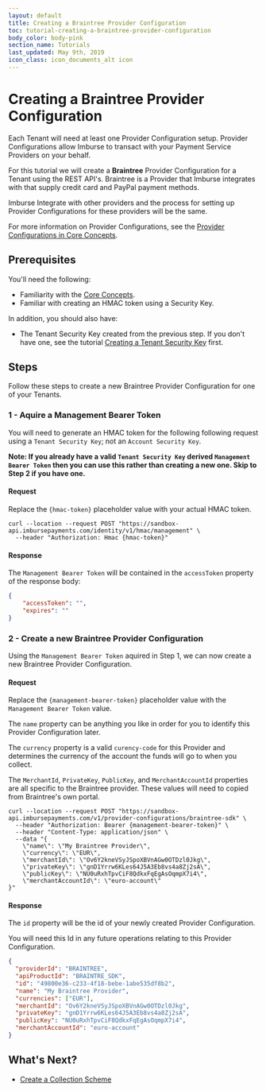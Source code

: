 ```yaml
---
layout: default
title: Creating a Braintree Provider Configuration
toc: tutorial-creating-a-braintree-provider-configuration
body_color: body-pink
section_name: Tutorials
last_updated: May 9th, 2019
icon_class: icon_documents_alt icon
---
```

# Creating a Braintree Provider Configuration
Each Tenant will need at least one Provider Configuration setup. Provider Configurations allow Imburse to transact with your Payment Service Providers on your behalf.

For this tutorial we will create a **Braintree** Provider Configuration for a Tenant using the REST API's. Braintree is a Provider that Imburse integrates with that supply credit card and PayPal payment methods.

Imburse Integrate with other providers and the process for setting up Provider Configurations for these providers will be the same.

For more information on Provider Configurations, see the [Provider Configurations in Core Concepts](/pages/guides/core-concepts/#provider-configurations).

## Prerequisites

You'll need the following:

- Familiarity with the [Core Concepts](/pages/guides/core-concepts).
- Familiar with creating an HMAC token using a Security Key.

In addition, you should also have:
- The Tenant Security Key created from the previous step. If you don't have one, see the tutorial [Creating a Tenant Security Key](/pages/tutorials/creating-a-tenant-security-key) first.

## Steps
Follow these steps to create a new Braintree Provider Configuration for one of your Tenants.

### 1 - Aquire a Management Bearer Token
You will need to generate an HMAC token for the following following request using a `Tenant Security Key`; not an `Account Security Key`.

**Note: If you already have a valid `Tenant Security Key` derived `Management Bearer Token` then you can use this rather than creating a new one. Skip to Step 2 if you have one.**


#### Request
Replace the `{hmac-token}` placeholder value with your actual HMAC token.

```curl
curl --location --request POST "https://sandbox-api.imbursepayments.com/identity/v1/hmac/management" \
  --header "Authorization: Hmac {hmac-token}"
```

#### Response
The `Management Bearer Token` will be contained in the `accessToken` property of the response body:

```json
{
    "accessToken": "",
    "expires": ""
}
```


### 2 - Create a new Braintree Provider Configuration
Using the `Management Bearer Token` aquired in Step 1, we can now create a new Braintree Provider Configuration.


#### Request

Replace the `{management-bearer-token}` placeholder value with the `Management Bearer Token` value.

The `name` property can be anything you like in order for you to identify this Provider Configuration later.

The `currency` property is a valid `curency-code` for this Provider and determines the currency of the account the funds will go to when you collect.

The `MerchantId`, `PrivateKey`, `PublicKey`, and `MerchantAccountId` properties are all specific to the Braintree provider.
These values will need to copied from Braintree's own portal.

```curl
curl --location --request POST "https://sandbox-api.imbursepayments.com/v1/provider-configurations/braintree-sdk" \
  --header "Authorization: Bearer {management-bearer-token}" \
  --header "Content-Type: application/json" \
  --data "{
    \"name\": \"My Braintree Provider\",
    \"currency\": \"EUR\",
    \"merchantId\": \"Ov6Y2kneVSyJSpoXBVnAGw0OTDzl0Jkg\",
    \"privateKey\": \"gnD1Yrrw6KLes64J5A3Eb8vs4a8Zj2sA\",
    \"publicKey\": \"NU0uRxhTpvCiF8QdkxFqEgAsOqmpX7i4\",
    \"merchantAccountId\": \"euro-account\"
}"
```

#### Response
The `id` property will be the id of your newly created Provider Configuration.

You will need this Id in any future operations relating to this Provider Configuration.

```json
{
  "providerId": "BRAINTREE",
  "apiProductId": "BRAINTRE_SDK",
  "id": "49800e36-c233-4f18-bebe-1abe535df8b2",
  "name": "My Braintree Provider",
  "currencies": ["EUR"],
  "merchantId": "Ov6Y2kneVSyJSpoXBVnAGw0OTDzl0Jkg",
  "privateKey": "gnD1Yrrw6KLes64J5A3Eb8vs4a8Zj2sA",
  "publicKey": "NU0uRxhTpvCiF8QdkxFqEgAsOqmpX7i4",
  "merchantAccountId": "euro-account"
}
```

## What's Next?

- [Create a Collection Scheme](/pages/tutorials/creating-a-collection-scheme)





